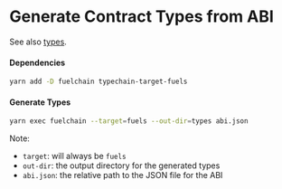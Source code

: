 # Generate Contract Types from ABI

See also [types](../types/).

#### Dependencies

```sh
yarn add -D fuelchain typechain-target-fuels
```

#### Generate Types

```sh
yarn exec fuelchain --target=fuels --out-dir=types abi.json
```

Note:

- `target`: will always be `fuels`
- `out-dir`: the output directory for the generated types
- `abi.json`: the relative path to the JSON file for the ABI
